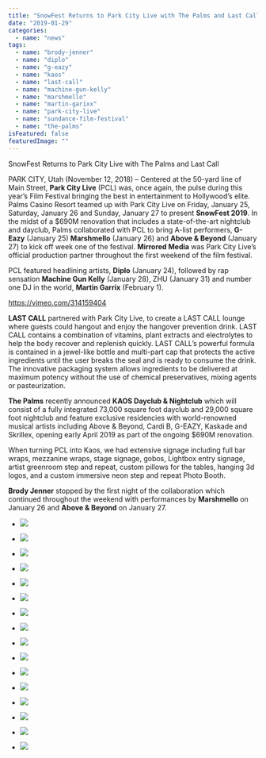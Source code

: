 ```yaml
---
title: "SnowFest Returns to Park City Live with The Palms and Last Call"
date: "2019-01-29"
categories: 
  - name: "news"
tags: 
  - name: "brody-jenner"
  - name: "diplo"
  - name: "g-eazy"
  - name: "kaos"
  - name: "last-call"
  - name: "machine-gun-kelly"
  - name: "marshmello"
  - name: "martin-garixx"
  - name: "park-city-live"
  - name: "sundance-film-festival"
  - name: "the-palms"
isFeatured: false
featuredImage: ""
---
```


SnowFest Returns to Park City Live with The Palms and Last Call

PARK CITY, Utah (November 12, 2018) – Centered at the 50-yard line of Main Street, **Park City Live** (PCL) was, once again, the pulse during this year’s Film Festival bringing the best in entertainment to Hollywood’s elite. Palms Casino Resort teamed up with Park City Live on Friday, January 25, Saturday, January 26 and Sunday, January 27 to present **SnowFest 2019**. In the midst of a $690M renovation that includes a state-of-the-art nightclub and dayclub, Palms collaborated with PCL to bring A-list performers, **G-Eazy** (January 25) **Marshmello** (January 26) and **Above & Beyond** (January 27) to kick off week one of the festival. **Mirrored Media** was Park City Live’s official production partner throughout the first weekend of the film festival.

PCL featured headlining artists, **Diplo** (January 24), followed by rap sensation **Machine Gun Kelly** (January 28), ZHU (January 31) and number one DJ in the world, **Martin Garrix** (February 1).

https://vimeo.com/314159404

  
  

**LAST CALL** partnered with Park City Live, to create a LAST CALL lounge where guests could hangout and enjoy the hangover prevention drink. LAST CALL contains a combination of vitamins, plant extracts and electrolytes to help the body recover and replenish quickly. LAST CALL’s powerful formula is contained in a jewel-like bottle and multi-part cap that protects the active ingredients until the user breaks the seal and is ready to consume the drink. The innovative packaging system allows ingredients to be delivered at maximum potency without the use of chemical preservatives, mixing agents or pasteurization.  

**The Palms** recently announced **KAOS Dayclub & Nightclub** which will consist of a fully integrated 73,000 square foot dayclub and 29,000 square foot nightclub and feature exclusive residencies with world-renowned musical artists including Above & Beyond, Cardi B, G-EAZY, Kaskade and Skrillex, opening early April 2019 as part of the ongoing $690M renovation.  

When turning PCL into Kaos, we had extensive signage including full bar wraps, mezzanine wraps, stage signage, gobos, Lightbox entry signage, artist greenroom step and repeat, custom pillows for the tables, hanging 3d logos, and a custom immersive neon step and repeat Photo Booth.

**Brody Jenner** stopped by the first night of the collaboration which continued throughout the weekend with performances by **Marshmello** on January 26 and **Above & Beyond** on January 27.

- ![](http://www.mirroredmedia.com/wp-content/uploads/2019/01/BLB25608.jpg)
    
- ![](http://www.mirroredmedia.com/wp-content/uploads/2019/01/BLB25147.jpg)
    
- ![](http://www.mirroredmedia.com/wp-content/uploads/2019/01/BLB25186.jpg)
    
- ![](http://www.mirroredmedia.com/wp-content/uploads/2019/01/BLB25276.jpg)
    
- ![](http://www.mirroredmedia.com/wp-content/uploads/2019/01/BLB25382.jpg)
    
- ![](http://www.mirroredmedia.com/wp-content/uploads/2019/01/BLB25161.jpg)
    
- ![](http://www.mirroredmedia.com/wp-content/uploads/2019/01/BLB25003.jpg)
    
- ![](http://www.mirroredmedia.com/wp-content/uploads/2019/01/BLB24921.jpg)
    

- ![](http://www.mirroredmedia.com/wp-content/uploads/2019/01/BLB14280.jpg)
    
- ![](http://www.mirroredmedia.com/wp-content/uploads/2019/01/BLB26858.jpg)
    
- ![](http://www.mirroredmedia.com/wp-content/uploads/2019/01/BLB14176.jpg)
    
- ![](http://www.mirroredmedia.com/wp-content/uploads/2019/01/BLB26593.jpg)
    
- ![](http://www.mirroredmedia.com/wp-content/uploads/2019/01/BLB26797.jpg)
    
- ![](http://www.mirroredmedia.com/wp-content/uploads/2019/01/BLB26682.jpg)
    
- ![](http://www.mirroredmedia.com/wp-content/uploads/2019/01/BLB14338.jpg)
    
- ![](http://www.mirroredmedia.com/wp-content/uploads/2019/01/BLB26623.jpg)
